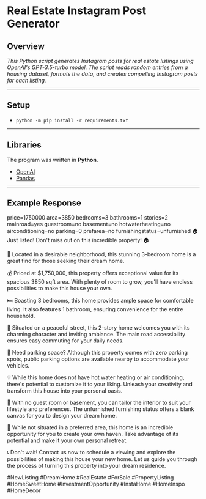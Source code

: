 # Real Estate Instagram Post Generator

## Overview
*This Python script generates Instagram posts for real estate listings using OpenAI's GPT-3.5-turbo model. 
The script reads random entries from a housing dataset, formats the data, and creates compelling Instagram posts for each listing.*
___

## Setup
+ ```python -m pip install -r requirements.txt```
___

## Libraries

The program was written in **Python**.
+ [OpenAI](https://platform.openai.com/docs/overview)
+ [Pandas](https://pandas.pydata.org/)

___

## Example Response

price=1750000
area=3850
bedrooms=3
bathrooms=1
stories=2
mainroad=yes
guestroom=no
basement=no
hotwaterheating=no
airconditioning=no
parking=0
prefarea=no
furnishingstatus=unfurnished
🏠 Just listed! Don't miss out on this incredible property! 🏠

📍 Located in a desirable neighborhood, this stunning 3-bedroom home is a great find for those seeking their dream home. 

💰 Priced at $1,750,000, this property offers exceptional value for its spacious 3850 sqft area. With plenty of room to grow, you'll have endless possibilities to make this house your own.

🛏️ Boasting 3 bedrooms, this home provides ample space for comfortable living. It also features 1 bathroom, ensuring convenience for the entire household.

🌲 Situated on a peaceful street, this 2-story home welcomes you with its charming character and inviting ambiance. The main road accessibility ensures easy commuting for your daily needs.

🚗 Need parking space? Although this property comes with zero parking spots, public parking options are available nearby to accommodate your vehicles.

💡 While this home does not have hot water heating or air conditioning, there's potential to customize it to your liking. Unleash your creativity and transform this house into your personal oasis.

🏡 With no guest room or basement, you can tailor the interior to suit your lifestyle and preferences. The unfurnished furnishing status offers a blank canvas for you to design your dream home.

🌳 While not situated in a preferred area, this home is an incredible opportunity for you to create your own haven. Take advantage of its potential and make it your own personal retreat.

📞 Don't wait! Contact us now to schedule a viewing and explore the possibilities of making this house your new home. Let us guide you through the process of turning this property into your dream residence. 

#NewListing #DreamHome #RealEstate #ForSale #PropertyListing #HomeSweetHome #InvestmentOpportunity #InstaHome #HomeInspo #HomeDecor
